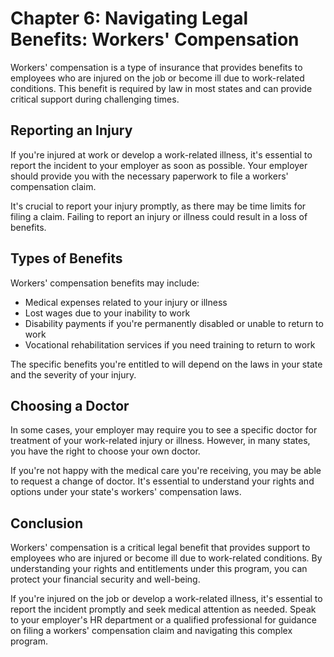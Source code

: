Chapter 6: Navigating Legal Benefits: Workers' Compensation
===========================================================

Workers' compensation is a type of insurance that provides benefits to employees who are injured on the job or become ill due to work-related conditions. This benefit is required by law in most states and can provide critical support during challenging times.

Reporting an Injury
-------------------

If you're injured at work or develop a work-related illness, it's essential to report the incident to your employer as soon as possible. Your employer should provide you with the necessary paperwork to file a workers' compensation claim.

It's crucial to report your injury promptly, as there may be time limits for filing a claim. Failing to report an injury or illness could result in a loss of benefits.

Types of Benefits
-----------------

Workers' compensation benefits may include:

* Medical expenses related to your injury or illness
* Lost wages due to your inability to work
* Disability payments if you're permanently disabled or unable to return to work
* Vocational rehabilitation services if you need training to return to work

The specific benefits you're entitled to will depend on the laws in your state and the severity of your injury.

Choosing a Doctor
-----------------

In some cases, your employer may require you to see a specific doctor for treatment of your work-related injury or illness. However, in many states, you have the right to choose your own doctor.

If you're not happy with the medical care you're receiving, you may be able to request a change of doctor. It's essential to understand your rights and options under your state's workers' compensation laws.

Conclusion
----------

Workers' compensation is a critical legal benefit that provides support to employees who are injured or become ill due to work-related conditions. By understanding your rights and entitlements under this program, you can protect your financial security and well-being.

If you're injured on the job or develop a work-related illness, it's essential to report the incident promptly and seek medical attention as needed. Speak to your employer's HR department or a qualified professional for guidance on filing a workers' compensation claim and navigating this complex program.
